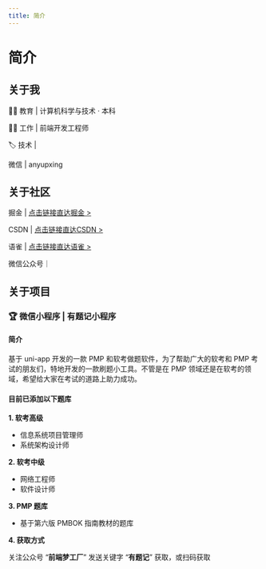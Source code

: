```yaml
---
title: 简介
---
```


# 简介

## 关于我

👨‍🎓 教育 | 计算机科学与技术 · 本科

👨‍💻 工作 | 前端开发工程师

🏷️ 技术 | <Badge type="tip" text="Vue.js" /> <Badge type="tip" text="Angular.js" /> <Badge type="tip" text="JavaScript" /> <Badge type="tip" text="uni-app" />

<CustomIcon name="weixin" size="20px" color="#00b066" /> 微信 | anyupxing

## 关于社区

<p><CustomIcon name="juejin" size="19px" color="#0077f7" />  掘金 |  <a href="https://juejin.cn/user/4230576472589976/posts" target="_blank">点击链接直达掘金 ></a></p>

<p><CustomIcon name="csdn" size="20px" color="#ff4b30" /> CSDN |  <a href="https://blog.csdn.net/qq_24956515" target="_blank">点击链接直达CSDN ></a></p>

<p><CustomIcon name="yuque" size="20px" color="#00b066" /> 语雀 |  <a href="https://www.yuque.com/anyup" target="_blank">点击链接直达语雀 ></a></p>

<p><CustomIcon name="weixinpublic" size="22px" color="#00b066" /> 微信公众号｜ 
    <el-popover placement="top-start" title="扫码关注：前端梦工厂" :width="200" trigger="hover">
        <img src="https://www.anyup.cn/static/anyup/images/qr_wx_public.jpg" alt="" srcset="" />
        <template #reference>
            <a href="javascript:;">前端梦工厂 ></a>
        </template>
    </el-popover>
</p>

<!-- ![image.png](https://cdn.nlark.com/yuque/0/2024/png/756043/1711511212734-584243f5-cdef-4f0d-8758-392b2b743b87.png?x-oss-process=image%2Fformat%2Cwebp) -->

<!-- ![image.png](https://www.anyup.cn/static/anyup/images/qr_personal_wx_group.png) -->

## 关于项目

### 🏆 微信小程序 | 有题记小程序

####  简介

基于 uni-app 开发的一款 PMP 和软考做题软件，为了帮助广大的软考和 PMP 考试的朋友们，特地开发的一款刷题小工具。不管是在 PMP 领域还是在软考的领域，希望给大家在考试的道路上助力成功。

#### 目前已添加以下题库

**1. 软考高级**

- 信息系统项目管理师
- 系统架构设计师

**2. 软考中级**

- 网络工程师
- 软件设计师

**3. PMP 题库**

- 基于第六版 PMBOK 指南教材的题库

**4. 获取方式**

<p>
关注公众号 “<strong>前端梦工厂</strong>” 发送关键字 “<strong>有题记</strong>” 获取，或扫码获取
    <el-popover placement="top-start" title="扫码关注：前端梦工厂" :width="200" trigger="click">
        <img src="https://www.anyup.cn/static/anyup/images/qr_wx_public.jpg" alt="" srcset="" />
        <template #reference>
            <a href="javascript:;">(点击扫码)</a>
        </template>
    </el-popover>
</p>
